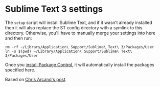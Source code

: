 # Sublime Text 3 settings
The `setup` script will install Sublime Text, and if it wasn't already installed then it will also replace the ST config directory with a symlink to this directory.
Otherwise, you'll have to manually merge your settings into here and then run:

```
rm -rf ~/Library/Application\ Support/Sublime\ Text\ 3/Packages/User
ln -s $(pwd) ~/Library/Application\ Support/Sublime\ Text\ 3/Packages/User
```

Once you [install Package Control](https://packagecontrol.io/installation), it will automatically install the packages specified here.

Based on [Chris Arcand's post](https://chrisarcand.com/sublime-text-settings-and-dotfiles/).
